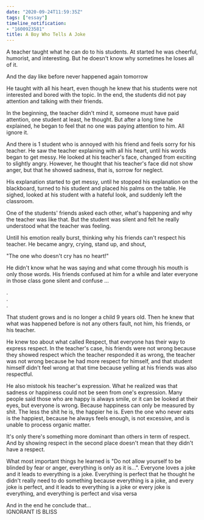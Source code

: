 ```yaml
---
date: "2020-09-24T11:59:35Z"
tags: ["essay"]
timeline_notification:
- "1600923581"
title: A Boy Who Tells A Joke
---
```

A teacher taught what he can do to his students. At started he was cheerful, humorist, and interesting. But he doesn't know why sometimes he loses all of it.

And the day like before never happened again tomorrow

He taught with all his heart, even though he knew that his students were not interested and bored with the topic. In the end, the students did not pay attention and talking with their friends.

In the beginning, the teacher didn't mind it, someone must have paid attention, one student at least, he thought. But after a long time he explained, he began to feel that no one was paying attention to him. All ignore it.

And there is 1 student who is annoyed with his friend and feels sorry for his teacher. He saw the teacher explaining with all his heart, until his words began to get messy. He looked at his teacher's face, changed from exciting to slightly angry. However, he thought that his teacher's face did not show anger, but that he showed sadness, that is, sorrow for neglect.

His explanation started to get messy, until he stopped his explanation on the blackboard, turned to his student and placed his palms on the table. He sighed, looked at his student with a hateful look, and suddenly left the classroom.

One of the students' friends asked each other, what's happening and why the teacher was like that. But the student was silent and felt he really understood what the teacher was feeling.

Untill his emotion really burst, thinking why his friends can't respect his teacher. He became angry, crying, stand up, and shout,

"The one who doesn't cry has no heart!"

He didn't know what he was saying and what come through his mouth is only those words. His friends confused at him for a while and later everyone in those class gone silent and confuse …

.  
.  
.

That student grows and is no longer a child 9 years old. Then he knew that what was happened before is not any others fault, not him, his friends, or his teacher.

He knew too about what called Respect, that everyone has their way to express respect. In the teacher's case, his friends were not wrong because they showed respect which the teacher responded it as wrong, the teacher was not wrong because he had more respect for himself, and that student himself didn't feel wrong at that time because yelling at his friends was also respectful.

He also mistook his teacher's expression. What he realized was that sadness or happiness could not be seen from one's expression. Many people said those who are happy is always smile, or it can be looked at their eyes, but everyone is wrong. Because happiness can only be measured by shit. The less the shit he is, the happier he is. Even the one who never eats is the happiest, because he always feels enough, is not excessive, and is unable to process organic matter.

It's only there's something more dominant than others in term of respect. And by showing respect in the second place doesn't mean that they didn't have a respect.

What most important things he learned is "Do not allow yourself to be blinded by fear or anger, everything is only as it is…". Everyone loves a joke and it leads to everything is a joke. Everything is perfect that he thought he didn't really need to do something because everything is a joke, and every joke is perfect, and it leads to everything is a joke or every joke is everything, and everything is perfect and visa versa

And in the end he conclude that…  
IGNORANT IS BLISS